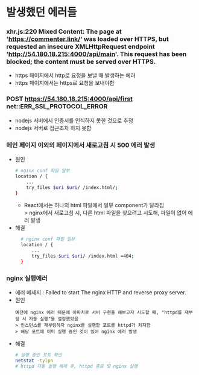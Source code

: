 # 발생했던 에러들

### xhr.js:220 Mixed Content: The page at 'https://commenter.link/' was loaded over HTTPS, but requested an insecure XMLHttpRequest endpoint 'http://54.180.18.215:4000/api/main'. This request has been blocked; the content must be served over HTTPS.
* https 페이지에서 http로 요청을 보낼 때 발생하는 에러
* https 페이지에서는 https로 요청을 보내야함

### POST https://54.180.18.215:4000/api/first net::ERR_SSL_PROTOCOL_ERROR
* nodejs 서버에서 인증서를 인식하지 못한 것으로 추정
* nodejs 서버로 접근조차 하지 못함

### 메인 페이지 이외의 페이지에서 새로고침 시 500 에러 발생
* 원인
  ```bash
  # nginx conf 파일 일부
  location / {
      ...
      try_files $uri $uri/ /index.html/;
  }
  ```
  * React에서는 하나의 html 파일에서 일부 component가 달라짐
    <br>> nginx에서 새로고침 시, 다른 html 파일을 찾으려고 시도해, 파일이 없어 에러 발생
* 해결
  ```bash
    # nginx conf 파일 일부
    location / {
        ...
        try_files $uri $uri/ /index.html =404;
    }
  ```

### nginx 실행에러
* 에러 메세지 : Failed to start The nginx HTTP and reverse proxy server.
* 원인 
  ```
  예전에 nginx 에러 때문에 아파치로 서버 구현을 해보고자 시도할 때, "httpd를 재부팅 시 자동 실행"을 설정했었음
  > 인스턴스를 재부팅하자 nginx를 실행할 포트를 httpd가 차지함
  > 해당 포트에 이미 실행 중인 것이 있어 nginx 에러 발생
  ```
* 해결
  ```bash
  # 실행 중인 포트 확인
  netstat -tylpn
  # httpd 자동 실행 해제 후, httpd 종료 및 nginx 실행
  ```
